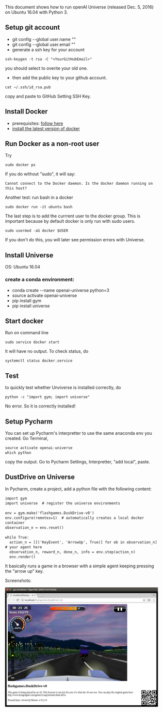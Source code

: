 This document shows how to run openAI Universe (released Dec. 5, 2016) on Ubuntu 16.04 with Python 3. 

## Setup git account
* git config --global user.name "<YourGitHubUserName>"
* git config --global user.email "<YourGitHubEmail>"
* generate a ssh key for your account
```
ssh-keygen -t rsa -C "<YourGitHubEmail>"
```
you should select to overite your old one. 
* then add the public key to your github account. 
```
cat ~/.ssh/id_rsa.pub
```
copy and paste to GitHub Setting SSH Key. 

## Install Docker
* prerequisites: [follow here](https://docs.docker.com/engine/installation/linux/ubuntulinux/#/install-the-latest-version)   
* [install the latest version of docker](https://docs.docker.com/engine/installation/linux/ubuntulinux/#/install-the-latest-version)

## Run Docker as a non-root user 
Try
```
sudo docker ps
```
If you do without "sudo", it will say:
```
Cannot connect to the Docker daemon. Is the docker daemon running on this host?
```
Another test: run bash in a docker
```
sudo docker run -it ubuntu bash
```
The last step is to add the currrent user to the docker group. This is important because by default docker is only run with sudo users. 
```
sudo usermod -aG docker $USER
```
If you don't do this, you will later see permission errors with Universe. 

## Install Universe 
OS: Ubuntu 16.04

### create a conda environment:
* conda create --name openai-universe python=3
* source activate openai-universe
* pip install gym
* pip install universe

## Start docker 
Run on command line
```
sudo service docker start
```
It will have no output. To check status, do
```
systemctl status docker.service
```

## Test
to quickly test whether Unviverse is installed correctly, do 
```
python -c "import gym; import universe"
```
No error. So it is correctly installed!

## Setup Pycharm
You can set up Pycharm's interpretter to use the same anaconda env you created. 
Go Terminal, 
```
source activate openai-universe
which python
```
copy the output. Go to Pycharm Settings, Interpretter, "add local", paste. 



## DustDrive on Universe
In Pycharm, create a project, add a python file with the following content:
```
import gym
import universe  # register the universe environments

env = gym.make('flashgames.DuskDrive-v0')
env.configure(remotes=1)  # automatically creates a local docker container
observation_n = env.reset()

while True:
  action_n = [[('KeyEvent', 'ArrowUp', True)] for ob in observation_n]  # your agent here
  observation_n, reward_n, done_n, info = env.step(action_n)
  env.render()
```
It basically runs a game in a browser with a simple agent keeping pressing the "arrow up" key. 

Screenshots:

![Alt text](screenshots/1.png)

